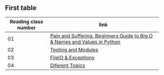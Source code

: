 ## First table

|Reading class number|link|
|----|----|
| 01 | [Pain and Suffering, Beginners Guide to Big O & Names and Values in Python](401reads/read01.md)|
| 02 | [Testing and Modules](401reads/read02.md) |
| 03 | [FileIO & Exceptions](401reads/read03.md)|
| 04 | [Diferent Topics](401reads/read04.md)|

